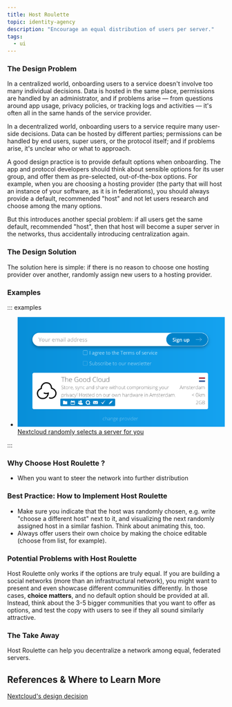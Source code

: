 ```yaml
---
title: Host Roulette
topic: identity-agency
description: "Encourage an equal distribution of users per server."
tags:
  - ui
---
```


### The Design Problem

In a centralized world, onboarding users to a service doesn't involve too many
individual decisions. Data is hosted in the same place, permissions are handled
by an administrator, and if problems arise — from questions around app usage,
privacy policies, or tracking logs and activities — it's often all in the same
hands of the service provider.

In a decentralized world, onboarding users to a service require many user-side
decisions. Data can be hosted by different parties; permissions can be handled
by end users, super users, or the protocol itself; and if problems arise, it's
unclear who or what to approach.

A good design practice is to provide default options when onboarding. The app
and protocol developers should think about sensible options for its user group,
and offer them as pre-selected, out-of-the-box options. For example, when you
are choosing a hosting provider (the party that will host an instance of your
software, as it is in federations), you should always provide a default,
recommended "host" and not let users research and choose among the many
options.

But this introduces another special problem: if all users get the same default,
recommended "host", then that host will become a super server in the networks,
thus accidentally introducing centralization again.

### The Design Solution

The solution here is simple: if there is no reason to choose one hosting
provider over another, randomly assign new users to a hosting provider.

### Examples

::: examples

- [![Nextcoud hosts](Nextcloud.png) Nextcloud randomly selects a server for you](Nextcloud.png)

:::

### Why Choose Host Roulette ?

- When you want to steer the network into further distribution

### Best Practice: How to Implement Host Roulette

- Make sure you indicate that the host was randomly chosen, e.g. write "choose
  a different host" next to it, and visualizing the next randomly assigned host
  in a similar fashion. Think about animating this, too.
- Always offer users their own choice by making the choice editable (choose
  from list, for example).

### Potential Problems with Host Roulette

Host Roulette only works if the options are truly equal. If you are building
a social networks (more than an infrastructural network), you might want to
present and even showcase different communities differently. In those cases,
**choice matters**, and no default option should be provided at all. Instead,
think about the 3-5 bigger communities that you want to offer as options, and
test the copy with users to see if they all sound similarly attractive.

### The Take Away

Host Roulette can help you decentralize a network among equal, federated
servers.

## References & Where to Learn More

[Nextcloud's design decision](https://opensource.com/article/20/9/decentralization-signup)
